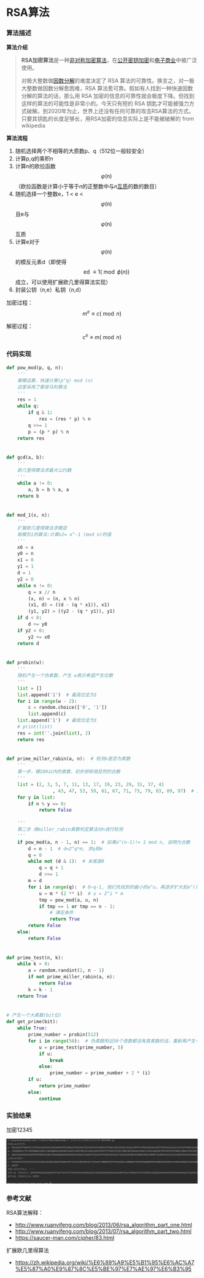 # RSA算法

### 算法描述

**算法介绍**

> **RSA加密算法**是一种[非对称加密算法](https://zh.wikipedia.org/wiki/非对称加密演算法)，在[公开密钥加密](https://zh.wikipedia.org/wiki/公开密钥加密)和[电子商业](https://zh.wikipedia.org/wiki/电子商业)中被广泛使用。
>
> 对极大整数做[因数分解](https://zh.wikipedia.org/wiki/因数分解)的难度决定了 RSA 算法的可靠性。换言之，对一极大整数做因数分解愈困难，RSA 算法愈可靠。假如有人找到一种快速因数分解的算法的话，那么用 RSA 加密的信息的可靠性就会极度下降。但找到这样的算法的可能性是非常小的。今天只有短的 RSA 钥匙才可能被强力方式破解。到2020年为止，世界上还没有任何可靠的攻击RSA算法的方式。只要其钥匙的长度足够长，用RSA加密的信息实际上是不能被破解的 from wikipedia

**算法流程**

1. 随机选择两个不相等的大质数p、q（512位一般较安全）
2. 计算p,q的乘积n
3. 计算n的欧拉函数$$\varphi(\mathrm{n})$$（欧拉函数是计算小于等于*n*的正整数中与*n*[互质](https://zh.wikipedia.org/wiki/互質)的数的数目）
4. 随机选择一个整数e，1 < e < $$\varphi(\mathrm{n})$$且e与$$\varphi(\mathrm{n})$$互质
5. 计算e对于$$\varphi(\mathrm{n})$$的模反元素d（即使得$$\text { ed } \equiv 1(\bmod \phi(n))$$成立，可以使用扩展欧几里得算法实现）
6. 封装公钥（n,e）私钥（n,d）

加密过程：
$$
m^{e} \equiv c(\bmod n)
$$


解密过程：
$$
c^{e} \equiv m(\bmod n)
$$


### 代码实现

```python
def pow_mod(p, q, n):
    '''
    幂模运算，快速计算(p^q) mod (n)
    这里采用了蒙哥马利算法
    '''
    res = 1
    while q:
        if q & 1:
            res = (res * p) % n
        q >>= 1
        p = (p * p) % n
    return res


def gcd(a, b):
    '''
    欧几里得算法求最大公约数
    '''
    while a != 0:
        a, b = b % a, a
    return b


def mod_1(x, n):
    '''
    扩展欧几里得算法求模逆
    取模负1的算法:计算x2= x^-1 (mod n)的值
    '''
    x0 = x
    y0 = n
    x1 = 0
    y1 = 1
    d = 1
    y2 = 0
    while n != 0:
        q = x // n
        (x, n) = (n, x % n)
        (x1, d) = ((d - (q * x1)), x1)
        (y1, y2) = ((y2 - (q * y1)), y1)
    if d < 0:
        d += y0
    if y2 < 0:
        y2 += x0
    return d


def probin(w):
    '''
    随机产生一个伪素数，产生 w表示希望产生位数
    '''
    list = []
    list.append('1')  # 最高位定为1
    for i in range(w - 2):
        c = random.choice(['0', '1'])
        list.append(c)
    list.append('1')  # 最低位定为1
    # print(list)
    res = int(''.join(list), 2)
    return res


def prime_miller_rabin(a, n):  # 检测n是否为素数
    '''
    第一步，模100以内的素数，初步排除很显然的合数
    '''
    list = (2, 3, 5, 7, 11, 13, 17, 19, 23, 29, 31, 37, 41
                 , 43, 47, 53, 59, 61, 67, 71, 73, 79, 83, 89, 97)  # 100以内的素数，初步排除很显然的合数
    for y in list:
        if n % y == 0:
            return False

    '''
    第二步 用miller_rabin素数判定算法对n进行检测
    '''
    if pow_mod(a, n - 1, n) == 1:  # 如果a^(n-1)!= 1 mod n, 说明为合数
        d = n - 1  # d=2^q*m, 求q和m
        q = 0
        while not (d & 1):  # 末尾是0
            q = q + 1
            d >>= 1
        m = d
        for i in range(q):  # 0~q-1, 我们先找到的最小的a^u，再逐步扩大到a^((n-1)/2)
            u = m * (2 ** i)  # u = 2^i * m
            tmp = pow_mod(a, u, n)
            if tmp == 1 or tmp == n - 1:
                # 满足条件
                return True
        return False
    else:
        return False


def prime_test(n, k):
    while k > 0:
        a = random.randint(2, n - 1)
        if not prime_miller_rabin(a, n):
            return False
        k = k - 1
    return True


# 产生一个大素数(bit位)
def get_prime(bit):
    while True:
        prime_number = probin(512)
        for i in range(50):  # 伪素数附近50个奇数都没有真素数的话，重新再产生一个伪素数
            u = prime_test(prime_number, 5)
            if u:
                break
            else:
                prime_number = prime_number + 2 * (i)
        if u:
            return prime_number
        else:
            continue

```



### 实验结果

加密12345

![image-20221026141138792](img/image-20221026141138792.png)

### 参考文献

RSA算法解释：

- http://www.ruanyifeng.com/blog/2013/06/rsa_algorithm_part_one.html
- http://www.ruanyifeng.com/blog/2013/07/rsa_algorithm_part_two.html
- https://saucer-man.com/cipher/83.html

扩展欧几里得算法

- https://zh.wikipedia.org/wiki/%E6%89%A9%E5%B1%95%E6%AC%A7%E5%87%A0%E9%87%8C%E5%BE%97%E7%AE%97%E6%B3%95